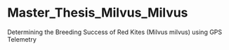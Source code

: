 # Master_Thesis_Milvus_Milvus
Determining the Breeding Success of Red Kites (Milvus milvus) using GPS Telemetry
